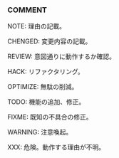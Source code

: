 ### COMMENT

NOTE:
理由の記載。

CHENGED:
変更内容の記載。

REVIEW:
意図通りに動作するか確認。

HACK:
リファクタリング。

OPTIMIZE:
無駄の削減。

TODO:
機能の追加、修正。

FIXME:
既知の不具合の修正。

WARNING:
注意喚起。

XXX:
危険。動作する理由が不明。